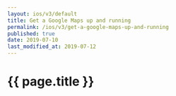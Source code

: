 ```yaml
---
layout: ios/v3/default
title: Get a Google Maps up and running
permalink: /ios/v3/get-a-google-maps-up-and-running
published: true
date: 2019-07-10
last_modified_at: 2019-07-12
---
```


# {{ page.title }}

